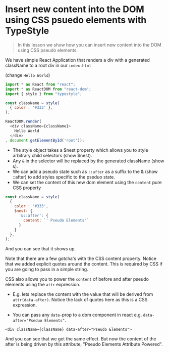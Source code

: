 # Insert new content into the DOM using CSS psuedo elements with TypeStyle

> In this lesson we show how you can insert new content into the DOM using CSS pseudo elements.

We have simple React Application that renders a div with a generated className to a root div in our `index.html`

(change `Hello World`)
```js
import * as React from "react";
import * as ReactDOM from "react-dom"; 
import { style } from "typestyle";

const className = style(
  { color : '#333' },
);

ReactDOM.render(
  <div className={className}>
    Hello World
  </div>
, document.getElementById('root'));
```

* The style object takes a $nest property which allows you to style arbitrary child selectors (show $nest). 
* Any `&` in the selector will be replaced by the generated className (show `&`). 
* We can add a pseudo state such as `::after` as a suffix to the & (show ::after) to add styles specific to the pseduo state. 
* We can set the content of this new dom element using the `content` pure CSS property

```js
const className = style(
  { 
    color : '#333',
    $nest: {
      '&::after': {
        content: `' Pseudo Elements'`
      }
    }
  },
);
```
And you can see that it shows up.

Note that there are a few gotcha's with the CSS content property. Notice that we added explicit quotes around the content. This is required by CSS if you are going to pass in a simple string. 

CSS also allows you to power the `content` of before and after pseudo elements using the `attr` expression. 

* E.g. lets replace the content with the value that will be derived from `attr(data-after)`. Notice the lack of quotes here as this is a CSS expression. 

* You can pass any `data-`prop to a dom component in react e.g. `data-after="Pseduo Elements"`.

```
<div className={className} data-after="Pseudo Elements">
```

And you can see that we get the same effect. But now the content of the after is being driven by this attribute, "Pseudo Elements Attribute Powered".
